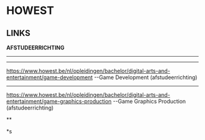 # HOWEST

## LINKS
**AFSTUDEERRICHTING**

*****

****
https://www.howest.be/nl/opleidingen/bachelor/digital-arts-and-entertainment/game-development 
--Game Development (afstudeerrichting)
***
https://www.howest.be/nl/opleidingen/bachelor/digital-arts-and-entertainment/game-graphics-production
--Game Graphics Production (afstudeerrichting)

**

*s